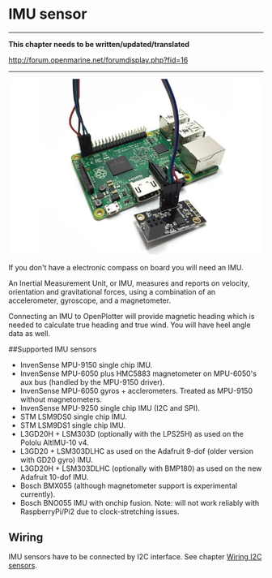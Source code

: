 # IMU sensor

---

**This chapter needs to be written/updated/translated**

http://forum.openmarine.net/forumdisplay.php?fid=16

---

![](../en/imu.png)

If you don't have a electronic compass on board you will need an IMU.

An Inertial Measurement Unit, or IMU, measures and reports on velocity, orientation and gravitational forces, using a combination of an accelerometer, gyroscope, and a magnetometer.

Connecting an IMU to OpenPlotter will provide magnetic heading which is needed to calculate true heading and true wind. You will have heel angle data as well.

##Supported IMU sensors

* InvenSense MPU-9150 single chip IMU.
* InvenSense MPU-6050 plus HMC5883 magnetometer on MPU-6050's aux bus (handled by the MPU-9150 driver).
* InvenSense MPU-6050 gyros + acclerometers. Treated as MPU-9150 without magnetometers.
* InvenSense MPU-9250 single chip IMU (I2C and SPI).
* STM LSM9DS0 single chip IMU.
* STM LSM9DS1 single chip IMU.
* L3GD20H + LSM303D (optionally with the LPS25H) as used on the Pololu AltIMU-10 v4.
* L3GD20 + LSM303DLHC as used on the Adafruit 9-dof (older version with GD20 gyro) IMU.
* L3GD20H + LSM303DLHC (optionally with BMP180) as used on the new Adafruit 10-dof IMU.
* Bosch BMX055 (although magnetometer support is experimental currently).
* Bosch BNO055 IMU with onchip fusion. Note: will not work reliably with RaspberryPi/Pi2 due to clock-stretching issues.

## Wiring

IMU sensors have to be connected by I2C interface. See chapter [Wiring I2C sensors](/wiring-i2c-sensors.md).
